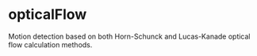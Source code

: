 # opticalFlow
Motion detection based on both Horn-Schunck and Lucas-Kanade optical flow calculation methods.
